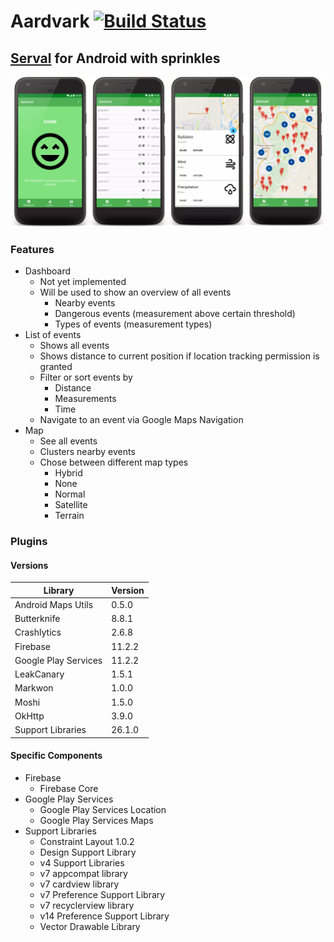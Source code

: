 # Aardvark [![Build Status](https://travis-ci.com/Thames1990/aardvark.svg?token=zAVBhxjK5snT31HyuiYp&branch=master)](https://travis-ci.com/Thames1990/aardvark)

## [Serval](http://www.servalproject.org/) for Android with sprinkles

![Screenshots](art/screenshots.webp)

### Features
- Dashboard
  - Not yet implemented
  - Will be used to show an overview of all events
    - Nearby events
    - Dangerous events (measurement above certain threshold)
    - Types of events (measurement types)
- List of events
  - Shows all events
  - Shows distance to current position if location tracking permission is granted
  - Filter or sort events by
    - Distance
    - Measurements
    - Time
  - Navigate to an event via Google Maps Navigation
- Map
  - See all events
  - Clusters nearby events
  - Chose between different map types
    - Hybrid
    - None
    - Normal
    - Satellite
    - Terrain

### Plugins

#### Versions

| Library              | Version |
|----------------------|---------|
| Android Maps Utils   | 0.5.0   |
| Butterknife          | 8.8.1   |
| Crashlytics          | 2.6.8   |
| Firebase             | 11.2.2  |
| Google Play Services | 11.2.2  |
| LeakCanary           | 1.5.1   |
| Markwon              | 1.0.0   |
| Moshi                | 1.5.0   |
| OkHttp               | 3.9.0   |
| Support Libraries    | 26.1.0  |

#### Specific Components
- Firebase
  - Firebase Core
- Google Play Services
  - Google Play Services Location
  - Google Play Services Maps
- Support Libraries
  - Constraint Layout 1.0.2
  - Design Support Library
  - v4 Support Libraries
  - v7 appcompat library
  - v7 cardview library
  - v7 Preference Support Library
  - v7 recyclerview library
  - v14 Preference Support Library
  - Vector Drawable Library